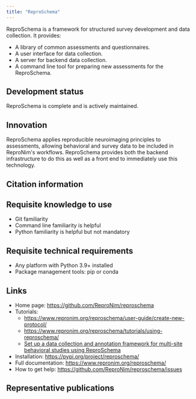 ```yaml
---
title: "ReproSchema"
---
```


ReproSchema is a framework for structured survey development and data collection.  It provides:

- A library of common assessments and questionnaires.
- A user interface for data collection.
- A server for backend data collection.
- A command line tool for preparing new assessments for the ReproSchema.

## Development status

ReproSchema is complete and is actively maintained.

## Innovation

ReproSchema applies reproducible neuroimaging principles to assessments, allowing behavioral and survey data to be included in ReproNim's workflows.  ReproSchema provides both the backend infrastructure to do this as well as a front end to immediately use this technology.

## Citation information

## Requisite knowledge to use

- Git familiarity
- Command line familiarity is helpful
- Python familiarity is helpful but not mandatory

## Requisite technical requirements

- Any platform with Python 3.9+ installed
- Package management tools: pip or conda

## Links

- Home page: https://github.com/ReproNim/reproschema
- Tutorials:
  - https://www.repronim.org/reproschema/user-guide/create-new-protocol/
  - https://www.repronim.org/reproschema/tutorials/using-reproschema/
  - [Set up a data collection and annotation framework for multi-site behavioral studies using ReproSchema](/resources/tutorials/reproschema/)
- Installation: https://pypi.org/project/reproschema/
- Full documentation: https://www.repronim.org/reproschema/
- How to get help: https://github.com/ReproNim/reproschema/issues

## Representative publications
